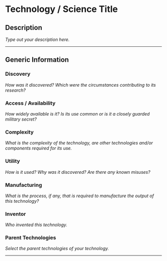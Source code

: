 # Technology / Science Title
## Description
*Type out your description here.*

---

## Generic Information
### Discovery
*How was it discovered? Which were the circumstances contributing to its research?*

### Access / Availability
*How widely available is it? Is its use common or is it a closely guarded military secret?*

### Complexity
*What is the complexity of the technology, are other technologies and/or components required for its use.*

### Utility
*How is it used? Why was it discovered? Are there any known misuses?*

### Manufacturing
*What is the process, if any, that is required to manufacture the output of this technology?*

### Inventor
*Who invented this technology.*

### Parent Technologies
*Select the parent technologies of your technology.*

---